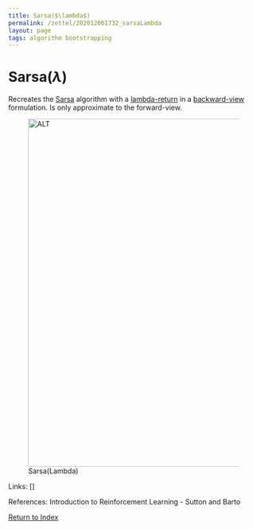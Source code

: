 ```yaml
---
title: Sarsa($\lambda$)
permalink: /zettel/202012061732_sarsaLambda
layout: page
tags: algorithm bootstrapping
---
```

# Sarsa($\lambda$)

Recreates the [Sarsa](202011302117_sarsa) algorithm with a 
[lambda-return](202012061731_lambdaReturn) in a [backward-view](202012061733_forwardViewVsBackwardView) 
formulation. Is only approximate to the forward-view.

<figure>
  <img src="/zettel/Images/ReinforcementLearning/SarsaLambdaBinaryFeaturesLinearFuncApproxQ.png"
     alt="ALT"
     class="centerImage"
     style="width: 700px;" />
  <figcaption> Sarsa(Lambda) </figcaption>     
</figure>

Links: []

References: Introduction to Reinforcement Learning - Sutton and Barto

[Return to Index](index)